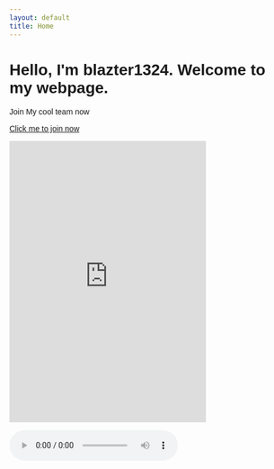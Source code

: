 ```yaml
---
layout: default
title: Home 
---
```

<html lang="{{ site.lang | default: "en-US" }}">
  <head>
    <meta charset="UTF-8">
    <title>Home</title>
    </head>
  <body>
<h1 style="font-family:arial">Hello, I'm  blazter1324. 
Welcome to my webpage.</h1>

<p style="font-family:arial">Join My cool team now</p>
<p style="font-family:arial"><a href="https://discord.gg/JxNZD2kRFb">Click me to join now</a></p>
<p><iframe src="https://discord.com/widget?id=822335430665043978&amp;theme=light" width="350" height="500" frameborder="0" sandbox="allow-popups allow-popups-to-escape-sandbox allow-same-origin allow-scripts"></iframe></p>
<audio controls loop autoplay>
  <source src="{{ site.baseurl }}/music/music.mp3" type="audio/mpeg">
Your browser does not support the audio element.
    </audio>
    </body>
  </html>
